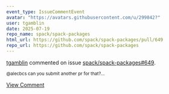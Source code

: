 ```yaml
---
event_type: IssueCommentEvent
avatar: "https://avatars.githubusercontent.com/u/299842?"
user: tgamblin
date: 2025-07-19
repo_name: spack/spack-packages
html_url: https://github.com/spack/spack-packages/pull/649
repo_url: https://github.com/spack/spack-packages
---
```


<a href='https://github.com/tgamblin' target='_blank'>tgamblin</a> commented on issue <a href='https://github.com/spack/spack-packages/pull/649' target='_blank'>spack/spack-packages#649</a>.

<small>@alecbcs can you submit another pr for that?...</small>

<a href='https://github.com/spack/spack-packages/pull/649' target='_blank'>View Comment</a>